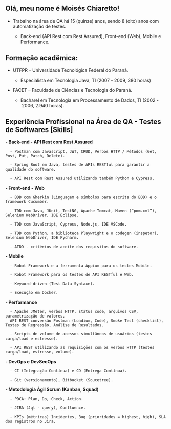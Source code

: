 ## Olá, meu nome é Moisés Chiaretto!

- Trabalho na área de QA há 15 (quinze) anos, sendo 8 (oito) anos com automatização de testes.
    
    - Back-end (API Rest com Rest Assured), Front-end (Web), Mobile e Performance.

## Formação acadêmica:

- UTFPR – Universidade Tecnológica Federal do Paraná.

    - Especialista em Tecnologia Java, TI (2007 - 2009, 380 horas)


- FACET – Faculdade de Ciências e Tecnologia do Paraná.

    - Bacharel em Tecnologia em Processamento de Dados, TI (2002 - 2006, 2.940 horas).


## Experiência Profissional na Área de QA - Testes de Softwares [Skills]
  
  **- Back-end - API Rest com Rest Assured**
  
      - Postman com Javascript, JWT, CRUD, Verbos HTTP / Métodos (Get, Post, Put, Patch, Delete).
  
      - Spring Boot em Java, testes de APIs RESTful para garantir a qualidade do software.
  
      - API Rest com Rest Assured utilizando também Python e Cypress.


   **- Front-end - Web**
  
      - BDD com Gherkin (Linguagem e símbolos para escrita do BDD) e o framework Cucumber.
  
      - TDD com Java, JUnit, TestNG, Apache Tomcat, Maven (“pom.xml”), Selenium WebDriver, IDE Eclipse.
  
      - TDD com JavaScript, Cypress, Node.js, IDE VSCode.
  
      - TDD com Python, a biblioteca Playwright e o codegen (inspetor), Selenium WebDriver, IDE Pycharm.
  
      - ATDD - critérios de aceite dos requisitos do software.  

  
  **- Mobile**
  
      - Robot Framework e a ferramenta Appium para os testes Mobile.
      
      - Robot Framework para os testes de API RESTful e Web.
  
      - Keyword-driven (Test Data Syntaxe).
  
      - Execução em Docker.

  
  **- Performance**
  
      - Apache JMeter, verbos HTTP, status code, arquivos CSV, parametrização de valores,
      API REST conversão Postman (Loadium, Code), Smoke Test (checklist), Testes de Regressão, Análise de Resultados.
  
      - Scripts de volume de acessos simultâneos de usuários (testes carga/load e estresse).
  
      - API REST utilizando as requisições com os verbos HTTP (testes carga/load, estresse, volume).

  
  **- DevOps e DevSecOps**
  
      - CI (Integração Contínua) e CD (Entrega Contínua).

      - Git (versionamento), Bitbucket (Soucetree).


  **- Metodologia Ágil Scrum (Kanban, Squad)**
  
      - PDCA: Plan, Do, Check, Action.
      
      - JIRA (Jql - query), Confluence.

      - KPIs (métricas) Incidentes, Bug (prioridades = highest, high), SLA dos registros no Jira.
